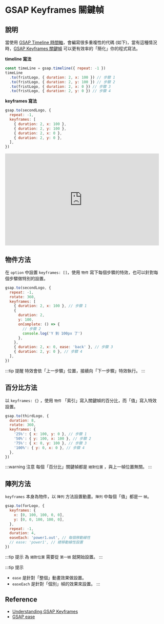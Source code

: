 # GSAP Keyframes 關鍵幀

## 說明

當使用 [GSAP Timeline 時間軸]，會編寫很多重複性的代碼 (如下)，當有這種情況時，[GSAP Keyframes 關鍵幀] 可以更有效率的「簡化」你的程式寫法。

**timeline 寫法**

```js {3-6}
const timeLine = gsap.timeline({ repeat: -1 })
timeLine
  .to(fristLogo, { duration: 2, x: 100 }) // 步驟 1
  .to(fristLogo, { duration: 2, y: 100 }) // 步驟 2
  .to(fristLogo, { duration: 2, x: 0 }) // 步驟 3
  .to(fristLogo, { duration: 2, y: 0 }) // 步驟 4
```

**keyframes 寫法**

```js {3-8}
gsap.to(secondLogo, {
  repeat: -1,
  keyframes: [
    { duration: 2, x: 100 },
    { duration: 2, y: 100 },
    { duration: 2, x: 0 },
    { duration: 2, y: 0 },
  ],
})
```

<iframe height="300" style="width: 100%;" scrolling="no" title="GSAP Keyframes 關鍵幀" src="https://codepen.io/naiky/embed/OJEEKpL" frameborder="no" loading="lazy" allowtransparency="true" allowfullscreen="true">
  See the Pen <a href="https://codepen.io/naiky/pen/OJEEKpL">
  GSAP Keyframes 關鍵幀</a> by Naiky (<a href="https://codepen.io/naiky">@naiky</a>)
  on <a href="https://codepen.io">CodePen</a>.
</iframe>

## 物件方法

在 `option` 中設置 `keyframes: []`，使用 `物件` 寫下每個步驟的特效，也可以針對每個步驟做特別的設置。

```js {4-11}
gsap.to(secondLogo, {
  repeat: -1,
  rotate: 360,
  keyframes: [
    { duration: 2, x: 100 }, // 步驟 1
    {
      duration: 2,
      y: 100,
      onComplete: () => {
        // 步驟 2
        console.log('Y 到 100px 了')
      },
    },
    { duration: 2, x: 0, ease: 'back' }, // 步驟 3
    { duration: 2, y: 0 }, // 步驟 4
  ],
})
```

:::tip 提醒
特效會依「上一步驟」位置，接續向「下一步驟」特效執行。
:::

## 百分比方法

以 `keyframes: {}` ，使用 `物件` 「索引」寫入關鍵幀的百分比，而「值」寫入特效設置。

```js {4-9}
gsap.to(thirdLogo, {
  duration: 8,
  rotate: 360,
  keyframes: {
    '25%': { x: 100, y: 0 }, // 步驟 1
    '50%': { y: 100, x: 100 }, // 步驟 2
    '75%': { x: 0, y: 100 }, // 步驟 3
    '100%': { y: 0, x: 0 }, // 步驟 4
  },
})
```

:::warning 注意
每個「百分比」關鍵幀都是 `絕對位置` ，與上一幀位置無關。
:::

## 陣列方法

`keyframes` 本身為物件，以 `陣列` 方法設置動畫。`陣列` 中每個「值」都是一 `幀`。

```js
gsap.to(forLogo, {
  keyframes: {
    x: [0, 100, 100, 0, 0],
    y: [0, 0, 100, 100, 0],
  },
  repeat: -1,
  duration: 4,
  easeEach: 'power1.out', // 每個移動線性
  // ease: 'power1', // 總移動線性設置
})
```

:::tip 提示
為 `絕對位置` 需要從 `第一幀` 就開始設置。
:::

:::tip 提示

- `ease` 是針對「整個」動畫效果做設置。
- `easeEach` 是針對「個別」幀的效果來設置。
  :::

## Reference

[gsap keyframes 關鍵幀]: /Javascript/gsap-keyframes
[gsap timeline 時間軸]: /Javascript/gsap-timeline

- [Understanding GSAP Keyframes](https://greensock.com/understanding-keyframes/)
- [GSAP ease](https://greensock.com/docs/v3/Eases)
